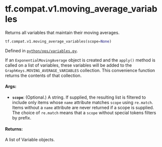<div itemscope itemtype="http://developers.google.com/ReferenceObject">
<meta itemprop="name" content="tf.compat.v1.moving_average_variables" />
<meta itemprop="path" content="Stable" />
</div>

# tf.compat.v1.moving_average_variables

Returns all variables that maintain their moving averages.

``` python
tf.compat.v1.moving_average_variables(scope=None)
```



Defined in [`python/ops/variables.py`](/code/stable/tensorflow/python/ops/variables.py).

<!-- Placeholder for "Used in" -->

If an `ExponentialMovingAverage` object is created and the `apply()`
method is called on a list of variables, these variables will
be added to the `GraphKeys.MOVING_AVERAGE_VARIABLES` collection.
This convenience function returns the contents of that collection.

#### Args:


* <b>`scope`</b>: (Optional.) A string. If supplied, the resulting list is filtered
  to include only items whose `name` attribute matches `scope` using
  `re.match`. Items without a `name` attribute are never returned if a
  scope is supplied. The choice of `re.match` means that a `scope` without
  special tokens filters by prefix.


#### Returns:

A list of Variable objects.
